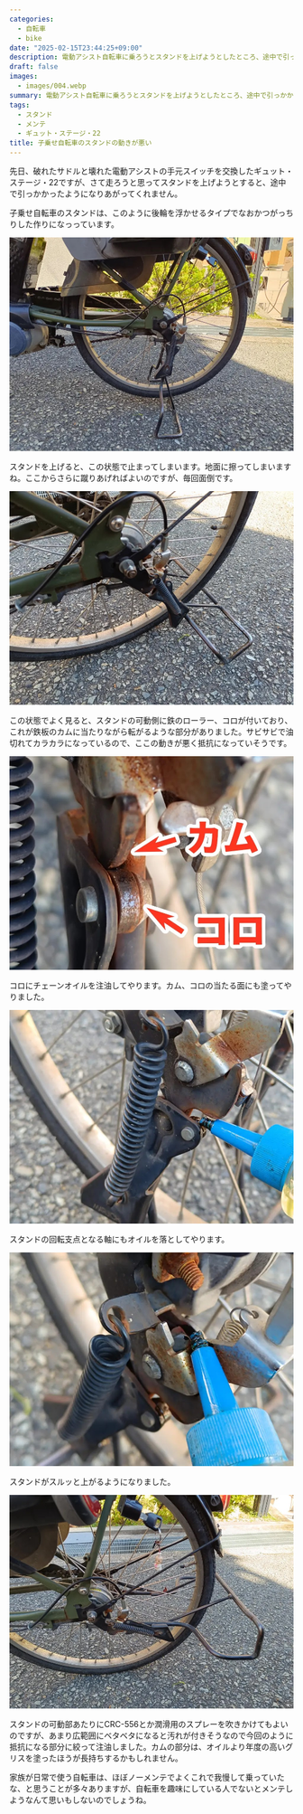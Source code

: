 ```yaml
---
categories:
  - 自転車
  - bike
date: "2025-02-15T23:44:25+09:00"
description: 電動アシスト自転車に乗ろうとスタンドを上げようとしたところ、途中で引っかかり動きが悪くなっていました。原因とそんなときの対処法を解説します。
draft: false
images:
  - images/004.webp
summary: 電動アシスト自転車に乗ろうとスタンドを上げようとしたところ、途中で引っかかり動きが悪くなっていました。原因とそんなときの対処法を解説します。
tags:
  - スタンド
  - メンテ
  - ギュット・ステージ・22
title: 子乗せ自転車のスタンドの動きが悪い
---
```


先日、破れたサドルと壊れた電動アシストの手元スイッチを交換したギュット・ステージ・22ですが、さて走ろうと思ってスタンドを上げようとすると、途中で引っかかったようになりあがってくれません。

子乗せ自転車のスタンドは、このように後輪を浮かせるタイプでなおかつがっちりした作りになっっています。

![子乗せ自転車のスタンド部](./images/001.webp)

スタンドを上げると、この状態で止まってしまいます。地面に擦ってしまいますね。ここからさらに蹴りあげればよいのですが、毎回面倒です。

![動きが悪く途中で止まってしまったスタンド](./images/002.webp)

この状態でよく見ると、スタンドの可動側に鉄のローラー、コロが付いており、これが鉄板のカムに当たりながら転がるような部分がありました。サビサビで油切れてカラカラになっているので、ここの動きが悪く抵抗になっていそうです。

![スタンドのコロとカム部](./images/003.webp)

コロにチェーンオイルを注油してやります。カム、コロの当たる面にも塗ってやりました。

![コロにチェーンオイルを注油する](./images/004.webp)

スタンドの回転支点となる軸にもオイルを落としてやります。

![スタンドの軸にオイルを注油する](./images/005.webp)

スタンドがスルッと上がるようになりました。

![上がったスタンド](./images/006.webp)

スタンドの可動部あたりにCRC-556とか潤滑用のスプレーを吹きかけてもよいのですが、あまり広範囲にベタベタになると汚れが付きそうなので今回のように抵抗になる部分に絞って注油しました。カムの部分は、オイルより年度の高いグリスを塗ったほうが長持ちするかもしれません。

家族が日常で使う自転車は、ほぼノーメンテでよくこれで我慢して乗っていたな、と思うことが多々ありますが、自転車を趣味にしている人でないとメンテしようなんて思いもしないのでしょうね。

